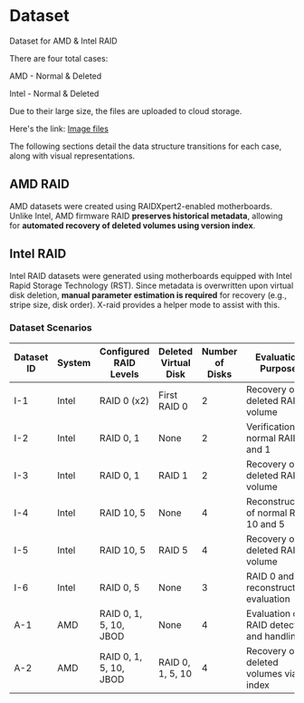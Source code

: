# Dataset

Dataset for AMD & Intel RAID

There are four total cases:

AMD - Normal & Deleted

Intel - Normal & Deleted

Due to their large size, the files are uploaded to cloud storage.

Here's the link: [Image files](https://drive.google.com/drive/folders/1HN7gZ99xrn05FYJwakcVAFjw2Wbtg18X?usp=sharing)

The following sections detail the data structure transitions for each case, along with visual representations.

## AMD RAID

AMD datasets were created using RAIDXpert2-enabled motherboards. Unlike Intel, AMD firmware RAID **preserves historical metadata**, allowing for **automated recovery of deleted volumes using version index**.

## Intel RAID

Intel RAID datasets were generated using motherboards equipped with Intel Rapid Storage Technology (RST). Since metadata is overwritten upon virtual disk deletion, **manual parameter estimation is required** for recovery (e.g., stripe size, disk order). X-raid provides a helper mode to assist with this.

### Dataset Scenarios

| Dataset ID | System | Configured RAID Levels   | Deleted Virtual Disk   | Number of Disks | Evaluation Purpose                         |
|------------|--------|---------------------------|-------------------------|------------------|---------------------------------------------|
| I-1        | Intel  | RAID 0 (x2)               | First RAID 0            | 2                | Recovery of deleted RAID 0 volume          |
| I-2        | Intel  | RAID 0, 1                 | None                    | 2                | Verification of normal RAID 0 and 1        |
| I-3        | Intel  | RAID 0, 1                 | RAID 1                  | 2                | Recovery of deleted RAID 1 volume          |
| I-4        | Intel  | RAID 10, 5                | None                    | 4                | Reconstruction of normal RAID 10 and 5     |
| I-5        | Intel  | RAID 10, 5                | RAID 5                  | 4                | Recovery of deleted RAID 5 volume          |
| I-6        | Intel  | RAID 0, 5                 | None                    | 3                | RAID 0 and 5 reconstruction evaluation      |
| A-1        | AMD    | RAID 0, 1, 5, 10, JBOD    | None                    | 4                | Evaluation of RAID detection and handling  |
| A-2        | AMD    | RAID 0, 1, 5, 10, JBOD    | RAID 0, 1, 5, 10        | 4                | Recovery of deleted volumes via index      |

